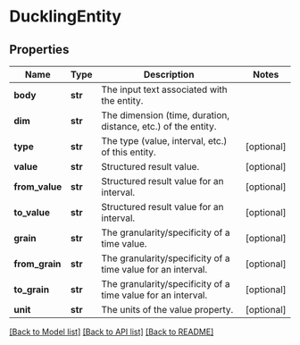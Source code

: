 # DucklingEntity

## Properties
Name | Type | Description | Notes
------------ | ------------- | ------------- | -------------
**body** | **str** | The input text associated with the entity. | 
**dim** | **str** | The dimension (time, duration, distance, etc.) of the entity. | 
**type** | **str** | The type (value, interval, etc.) of this entity. | [optional] 
**value** | **str** | Structured result value. | [optional] 
**from_value** | **str** | Structured result value for an interval. | [optional] 
**to_value** | **str** | Structured result value for an interval. | [optional] 
**grain** | **str** | The granularity/specificity of a time value. | [optional] 
**from_grain** | **str** | The granularity/specificity of a time value for an interval. | [optional] 
**to_grain** | **str** | The granularity/specificity of a time value for an interval. | [optional] 
**unit** | **str** | The units of the value property. | [optional] 

[[Back to Model list]](../README.md#documentation-for-models) [[Back to API list]](../README.md#documentation-for-api-endpoints) [[Back to README]](../README.md)


